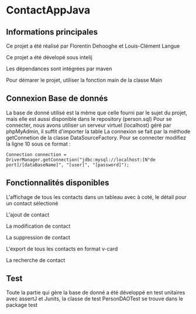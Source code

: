 # ContactAppJava

## Informations principales

Ce projet a été réalisé par Florentin Dehooghe et Louis-Clément Langue

Ce projet a été dévelopé sous intelij

Les dépendances sont intégrées par maven

Pour démarer le projet, utiliser la fonction main de la classe Main

## Connexion Base de donnés
La base de donné utilisé est la même que celle fourni par le sujet du projet, mais elle est aussi disponible dans le repository (person.sql)
Pour se connecter, nous avons utiliser un serveur virtuel (localhost) géré par phpMyAdmin, il suffit d'importer la table
La connexion se fait par la méthode getConnetion de la classe DataSourceFactory. 
Pour se connecter modifiez la ligne 10 sous ce format :
```{java}
Connection connection = DriverManager.getConnection("jdbc:mysql://localhost:[N°de port]/[dataBaseName]", "[user]", "[password]");
```

## Fonctionnalités disponibles
L'affichage de tous les contacts dans un tableau avec à coté, le détail pour un contact sélectioné

L'ajout de contact

La modification de contact

La suppression de contact

L'export de tous les contacts en format v-card


La recherche de contact

## Test
Toute la partie qui gère la base de donné a été développé en test unitaires avec assertJ et Junits, la classe de test PersonDAOTest se trouve dans le package test 
